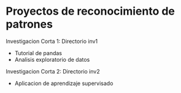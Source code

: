 # Proyectos de reconocimiento de patrones

Investigacion Corta 1: Directorio inv1
   * Tutorial de pandas
   * Analisis exploratorio de datos

Investigacion Corta 2: Directorio inv2
   * Aplicacion de aprendizaje supervisado
